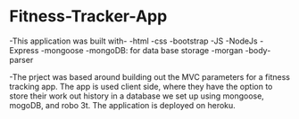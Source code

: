 # Fitness-Tracker-App

-This application was built with-
-html
-css
-bootstrap
-JS
-NodeJs
-Express
-mongoose
-mongoDB: for data base storage
-morgan
-body-parser

-The prject was based around building out the MVC parameters for a fitness tracking app. The app is used client side, where they have the option to store their work out history in a database we set up using mongoose, mogoDB, and robo 3t. The application is deployed on heroku.



